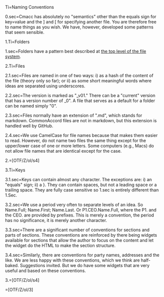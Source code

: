 Ti=Naming Conventions

0.sec=Cmacc has absolutely no "semantics" other than the equals sign for key=value and the ] and [ for specifying another file. You are therefore free to name things as you wish.  We have, however, developed some patterns that seem sensible.


1.Ti=Folders

1.sec=Folders have a pattern best described at <a href="index.php?action=list&file=">the top level of the file system</a>. 


2.Ti=Files

2.1.sec=Files are named in one of two ways: i) as a hash of the content of the file (theory only so far); or ii) as some short meaningful words where ideas are separated using underscores.  

2.2.sec=The version is marked as "_v01."  There can be a "current" version that has a version number of _0".  A file that serves as a default for a folder can be named simply "0".  

2.3.sec=Files normally have an extension of ".md", which stands for markdown.  CommonAccord files are not in markdown, but this extension is handled well by GitHub.  

2.4.sec=We use CamelCase for file names because that makes them easier to read.  However, do not name two files the same thing except for the upper/lower case of one or more letters.  Some computers (e.g., Macs) do not allow file names that are identical except for the case.    

2.=[OTF/Z/ol/s4]

3.Ti=Keys

3.1.sec=Keys can contain almost any character.  The exceptions are: i) an "equals" sign; ii) a }.  They can contain spaces, but not a leading space or a trailing space.  They are fully case sensitive so 1.sec is entirely different than 1.Sec.  

3.2.sec=We use a period very often to separate levels of an idea.  So Name.Full; Name.First; Name.Last.  Or P1.CEO.Name.Full, where the P1. and the CEO. are provided by prefixes.  This is merely a convention, the period has no significance, it is merely another character.

3.3.sec=There are a significant number of conventions for sections and parts of sections.  These conventions are reinforced by there being widgets available for sections that allow the author to focus on the content and let the widget do the HTML to make the section structure.  

3.4.sec=Similarly, there are conventions for party names, addresses and the like.  We are less happy with these conventions, which we think are half-baked.  Suggestions invited.  But we do have some widgets that are very useful and based on these conventions. 

3.=[OTF/Z/ol/s4]

=[OTF/Z/ol/3]